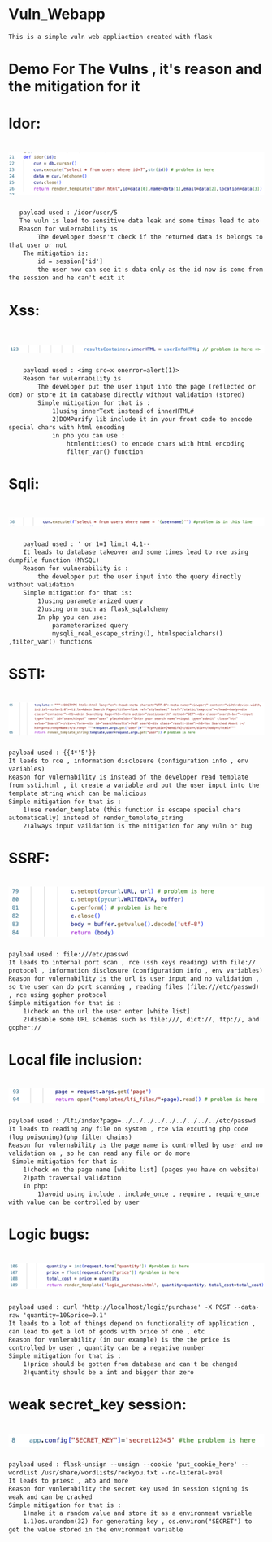 # Vuln_Webapp
    This is a simple vuln web appliaction created with flask 

# Demo For The Vulns , it's reason and the mitigation for it
#    Idor:
#    ![alt text](https://github.com/0xheg3zy/Vuln_Webapp/blob/main/vuln_reason/idor.png)
       payload used : /idor/user/5
       The vuln is lead to sensitive data leak and some times lead to ato
       Reason for vulernability is
            The developer doesn't check if the returned data is belongs to that user or not
        The mitigation is:
            id = session['id']
            the user now can see it's data only as the id now is come from the session and he can't edit it
    
#    Xss:
#    ![alt text](https://github.com/0xheg3zy/Vuln_Webapp/blob/main/vuln_reason/dom_xss.png)
        payload used : <img src=x onerror=alert(1)>
        Reason for vulernability is 
            The developer put the user input into the page (reflected or dom) or store it in database directly without validation (stored)
            Simple mitigation for that is :
                1)using innerText instead of innerHTML#
                2)DOMPurify lib include it in your front code to encode special chars with html encoding
                in php you can use :
                    htmlentities() to encode chars with html encoding
                    filter_var() function

#    Sqli:
#    ![alt text](https://github.com/0xheg3zy/Vuln_Webapp/blob/main/vuln_reason/sqli.png)
        payload used : ' or 1=1 limit 4,1--
        It leads to database takeover and some times lead to rce using dumpfile function (MYSQL)
        Reason for vulnerability is :
            the developer put the user input into the query directly without validation
        Simple mitigation for that is:
            1)using parameterarized query
            2)using orm such as flask_sqlalchemy
            In php you can use:
                parameterarized query
                mysqli_real_escape_string(), htmlspecialchars() ,filter_var() functions

#   SSTI:
#   ![alt text](https://github.com/0xheg3zy/Vuln_Webapp/blob/main/vuln_reason/ssti.png)
    payload used : {{4*'5'}}
    It leads to rce , information disclosure (configuration info , env variables)
    Reason for vulernability is instead of the developer read template from ssti.html , it create a variable and put the user input into the template string which can be malicious
    Simple mitigation for that is : 
        1)use render_template (this function is escape special chars automatically) instead of render_template_string
        2)always input vaildation is the mitigation for any vuln or bug


#    SSRF:
#    ![alt text](https://github.com/0xheg3zy/Vuln_Webapp/blob/main/vuln_reason/ssrf.png)
    payload used : file:///etc/passwd
    It leads to internal port scan , rce (ssh keys reading) with file:// protocol , information disclosure (configuration info , env variables)
    Reason for vulernability is the url is user input and no validation , so the user can do port scanning , reading files (file:///etc/passwd) , rce using gopher protocol
    Simple mitigation for that is :
        1)check on the url the user enter [white list]
        2)disable some URL schemas such as file:///, dict://, ftp://, and gopher://


#    Local file inclusion:
#    ![alt text](https://github.com/0xheg3zy/Vuln_Webapp/blob/main/vuln_reason/lfi(arbitary_file_read).png)
    payload used : /lfi/index?page=../../../../../../../../../etc/passwd
    It leads to reading any file on system , rce via excuting php code (log poisoning)(php filter chains)
    Reason for vulernability is the page name is controlled by user and no validation on , so he can read any file or do more
     Simple mitigation for that is :
        1)check on the page name [white list] (pages you have on website)
        2)path traversal validation 
        In php:
            1)avoid using include , include_once , require , require_once with value can be controlled by user


#    Logic bugs:
#    ![alt text](https://github.com/0xheg3zy/Vuln_Webapp/blob/main/vuln_reason/logic_bug.png)
    payload used : curl 'http://localhost/logic/purchase' -X POST --data-raw 'quantity=10&price=0.1'
    It leads to a lot of things depend on functionality of application , can lead to get a lot of goods with price of one , etc
    Reason for vunlerability (in our example) is the the price is controlled by user , quantity can be a negative number 
    Simple mitigation for that is :
        1)price should be gotten from database and can't be changed
        2)quantity should be a int and bigger than zero


#    weak secret_key session:
#    ![alt text](https://github.com/0xheg3zy/Vuln_Webapp/blob/main/vuln_reason/weak_session_secret.png)
    payload used : flask-unsign --unsign --cookie 'put_cookie_here' --wordlist /usr/share/wordlists/rockyou.txt --no-literal-eval
    It leads to priesc , ato and more
    Reason for vunlerability the secret key used in session signing is weak and can be cracked 
    Simple mitigation for that is :
        1)make it a random value and store it as a environment variable 
        1.1)os.urandom(32) for generating key , os.environ("SECRET") to get the value stored in the environment variable
